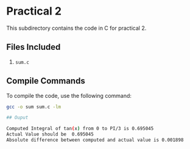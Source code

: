 # Practical 2

This subdirectory contains the code in C for practical 2.

## Files Included
1. `sum.c`
   
## Compile Commands
To compile the code, use the following command:

```bash
gcc -o sum sum.c -lm

## Ouput

Computed Integral of tan(x) from 0 to PI/3 is 0.695045
Actual Value should be  0.695045
Absolute difference between computed and actual value is 0.001898
